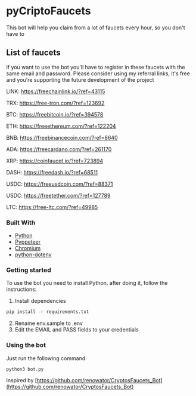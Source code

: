 # pyCriptoFaucets

This bot will help you claim from a lot of faucets every hour, so you don't have to


## List of faucets
If you want to use the bot you'll have to register in these faucets with the same email and password. Please consider using my referral links, it's free and you're supporting the future development of the project

LINK: https://freechainlink.io/?ref=43115

TRX: https://free-tron.com/?ref=123692

BTC: https://freebitcoin.io/?ref=394578

ETH: https://freeethereum.com/?ref=122204

BNB: https://freebinancecoin.com/?ref=8640

ADA: https://freecardano.com/?ref=261170

XRP: https://coinfaucet.io/?ref=723894

DASH: https://freedash.io/?ref=68511

USDC: https://freeusdcoin.com/?ref=88371

USDC: https://freetether.com/?ref=127789

LTC: https://free-ltc.com/?ref=49985

### Built With
* [Python](https://www.python.org/)
* [Pyppeteer](https://github.com/pyppeteer/pyppeteer)
* [Chromium](https://www.chromium.org/)
* [python-dotenv](https://github.com/theskumar/python-dotenv)


### Getting started

To use the bot you need to install Python. after doing it, follow the instructions:
1. Install dependencies
```sh
pip install -r requirements.txt
```
2. Rename env.sample to .env
3. Edit the EMAIL and PASS fields to your credentials

### Using the bot

Just run the following command
```sh
python3 bot.py
```

Inspired by [https://github.com/renowator/CryptosFaucets_Bot](https://github.com/renowator/CryptosFaucets_Bot)
